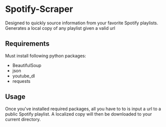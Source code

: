 # Spotify-Scraper
Designed to quickly source information from your favorite Spotify playlists. Generates a local copy of any playlist given a valid url

## Requirements
Must install following python packages:

* BeautifulSoup
* json
* youtube_dl
* requests

## Usage
Once you've installed required packages, all you have to to is input a url to a public Spotify playlist. A localized copy will then be downloaded to your current directory.
